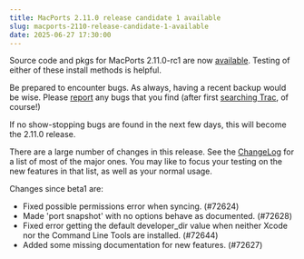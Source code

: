 ```yaml
---
title: MacPorts 2.11.0 release candidate 1 available
slug: macports-2110-release-candidate-1-available
date: 2025-06-27 17:30:00
---
```


Source code and pkgs for MacPorts 2.11.0-rc1 are now
[available][1]. Testing of either of these install methods is helpful.

Be prepared to encounter bugs. As always, having a recent backup would
be wise. Please [report][2] any bugs that you find (after first [searching
Trac][3], of course!)

If no show-stopping bugs are found in the next few days, this will
become the 2.11.0 release.

There are a large number of changes in this release. See the [ChangeLog][4]
for a list of most of the major ones. You may like to focus your
testing on the new features in that list, as well as your normal usage.

Changes since beta1 are:
 * Fixed possible permissions error when syncing. (#72624)
 * Made 'port snapshot' with no options behave as documented. (#72628)
 * Fixed error getting the default developer_dir value when neither
     Xcode nor the Command Line Tools are installed. (#72644)
 * Added some missing documentation for new features. (#72627)

[1]: https://github.com/macports/macports-base/releases/tag/v2.11.0-rc1
[2]: https://trac.macports.org/newticket
[3]: https://trac.macports.org/search
[4]: https://github.com/macports/macports-base/blob/release-2.11/ChangeLog
